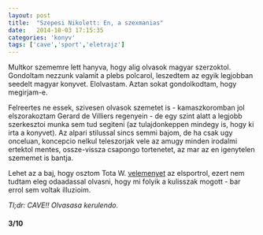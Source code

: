 ```yaml
---
layout: post
title:  "Szepesi Nikolett: En, a szexmanias"
date:   2014-10-03 17:15:35
categories: 'konyv'
tags: ['cave','sport','eletrajz']
---
```


Multkor szememre lett hanyva, hogy alig olvasok magyar szerzoktol. Gondoltam nezzunk valamit a plebs polcarol, leszedtem az egyik legjobban seedelt magyar konyvet. Elolvastam. Aztan sokat gondolkodtam, hogy megirjam-e.

Felreertes ne essek, szivesen olvasok szemetet is - kamaszkoromban jol elszorakoztam Gerard de Villiers regenyein - de egy szint alatt a legjobb szerkesztoi munka sem tud segiteni (az tulajdonkeppen mindegy is, hogy ki irta a konyvet). Az alpari stilussal sincs semmi bajom, de ha csak ugy onceluan, koncepcio nelkul teleszorjak vele az amugy minden irodalmi ertektol mentes, ossze-vissza csapongo tortenetet, az mar az en igenytelen szememet is bantja.

Lehet az a baj, hogy osztom Tota W. <a href="http://hvg.hu/w/20120813_olimpia/">velemenyet</a> az elsportrol, ezert nem tudtam eleg odaadassal olvasni, hogy mi folyik a kulisszak mogott - bar errol sem voltak illuzioim.

<em>Tl;dr: CAVE!! Olvasasa kerulendo.</em>

<h4>3/10</h4>